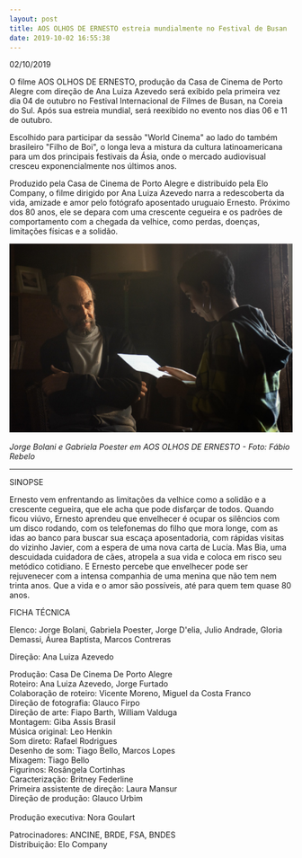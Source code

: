 ```yaml
---
layout: post
title: AOS OLHOS DE ERNESTO estreia mundialmente no Festival de Busan
date: 2019-10-02 16:55:38
---
```

02/10/2019

O filme AOS OLHOS DE ERNESTO, produção da Casa de Cinema de Porto Alegre com direção de Ana Luiza Azevedo será exibido pela primeira vez dia 04 de outubro no Festival Internacional de Filmes de Busan, na Coreia do Sul. Após sua estreia mundial, será reexibido no evento nos dias 06 e 11 de outubro.

Escolhido para participar da sessão "World Cinema" ao lado do também brasileiro "Filho de Boi", o longa leva a mistura da cultura latinoamericana para um dos principais festivais da Ásia, onde o mercado audiovisual cresceu exponencialmente nos últimos anos.

Produzido pela Casa de Cinema de Porto Alegre e distribuído pela Elo Company, o filme dirigido por Ana Luiza Azevedo narra a redescoberta da vida, amizade e amor pelo fotógrafo aposentado uruguaio Ernesto. Próximo dos 80 anos, ele se depara com uma crescente cegueira e os padrões de comportamento com a chegada da velhice, como perdas, doenças, limitações físicas e a solidão.

![](/uploads/aode-carta2.jpg)

*Jorge Bolani e Gabriela Poester em AOS OLHOS DE ERNESTO - Foto: Fábio Rebelo*

- - -

SINOPSE

Ernesto vem enfrentando as limitações da velhice como a solidão e a crescente cegueira, que ele acha que pode disfarçar de todos. Quando ficou viúvo, Ernesto aprendeu que envelhecer é ocupar os silêncios com um disco rodando, com os telefonemas do filho que mora longe, com as idas ao banco para buscar sua escaça aposentadoria, com rápidas visitas do vizinho Javier, com a espera de uma nova carta de Lucía. Mas Bia, uma descuidada cuidadora de cães, atropela a sua vida e coloca em risco seu metódico cotidiano. E Ernesto percebe que envelhecer pode ser rejuvenecer com a intensa companhia de uma menina que não tem nem trinta anos. Que a vida e o amor são possíveis, até para quem tem quase 80 anos.

FICHA TÉCNICA

Elenco: Jorge Bolani, Gabriela Poester, Jorge D'elia, Julio Andrade, Gloria Demassi, Áurea Baptista, Marcos Contreras

Direção: Ana Luiza Azevedo

Produção: Casa De Cinema De Porto Alegre\
Roteiro: Ana Luiza Azevedo, Jorge Furtado\
Colaboração de roteiro: Vicente Moreno, Miguel da Costa Franco\
Direção de fotografia: Glauco Firpo\
Direção de arte: Fiapo Barth, William Valduga\
Montagem: Giba Assis Brasil\
Música original: Leo Henkin\
Som direto: Rafael Rodrigues\
Desenho de som: Tiago Bello, Marcos Lopes\
Mixagem: Tiago Bello\
Figurinos: Rosângela Cortinhas\
Caracterização: Britney Federline\
Primeira assistente de direção: Laura Mansur\
Direção de produção: Glauco Urbim\
\
Produção executiva: Nora Goulart

Patrocinadores: ANCINE, BRDE, FSA, BNDES\
Distribuição: Elo Company
